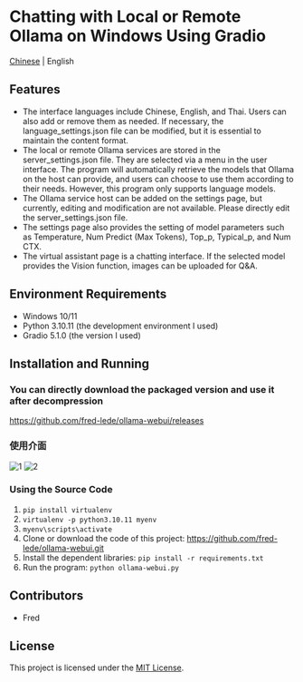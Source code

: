 
# Chatting with Local or Remote Ollama on Windows Using Gradio

[Chinese](./README.md) | English

## Features

- The interface languages include Chinese, English, and Thai. Users can also add or remove them as needed. If necessary, the language_settings.json file can be modified, but it is essential to maintain the content format.
- The local or remote Ollama services are stored in the server_settings.json file. They are selected via a menu in the user interface. The program will automatically retrieve the models that Ollama on the host can provide, and users can choose to use them according to their needs. However, this program only supports language models.
- The Ollama service host can be added on the settings page, but currently, editing and modification are not available. Please directly edit the server_settings.json file.
- The settings page also provides the setting of model parameters such as Temperature, Num Predict (Max Tokens), Top_p, Typical_p, and Num CTX.
- The virtual assistant page is a chatting interface. If the selected model provides the Vision function, images can be uploaded for Q&A.

## Environment Requirements
- Windows 10/11
- Python 3.10.11 (the development environment I used)
- Gradio 5.1.0 (the version I used)

## Installation and Running

### You can directly download the packaged version and use it after decompression
https://github.com/fred-lede/ollama-webui/releases

### 使用介面
![1](https://github.com/user-attachments/assets/e45f43d0-0767-4713-a0ae-c6bc673d751e)
![2](https://github.com/user-attachments/assets/311d588d-45b5-48ff-92a2-1facad868dc4)

### Using the Source Code
1. `pip install virtualenv`
2. `virtualenv -p python3.10.11 myenv`
3. `myenv\scripts\activate`
4. Clone or download the code of this project: https://github.com/fred-lede/ollama-webui.git
5. Install the dependent libraries: `pip install -r requirements.txt`
6. Run the program: `python ollama-webui.py`

## Contributors

- Fred

## License

This project is licensed under the [MIT License](LICENSE).
